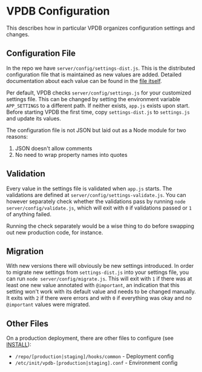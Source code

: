 # VPDB Configuration

This describes how in particular VPDB organizes configuration settings and changes.

## Configuration File

In the repo we have ``server/config/settings-dist.js``. This is the distributed configuration file that is maintained as
new values are added. Detailed documentation about each value can be found in the
[file itself](https://github.com/freezy/node-vpdb/blob/master/server/config/settings-dist.js).

Per default, VPDB checks ``server/config/settings.js`` for your customized settings file. This can be changed by setting
the environment variable ``APP_SETTINGS`` to a different path. If neither exists, ``app.js`` exists upon start. Before
starting VPDB the first time, copy ``settings-dist.js`` to ``settings.js`` and update its values.

The configuration file is not JSON but laid out as a Node module for two reasons:

1. JSON doesn't allow comments
2. No need to wrap property names into quotes

## Validation

Every value in the settings file is validated when ``app.js`` starts. The validations are defined at
``server/config/settings-validate.js``. You can however separately check whether the validations pass by running
``node server/config/validate.js``, which will exit with ``0`` if validations passed or ``1`` of anything failed.

Running the check separately would be a wise thing to do before swapping out new production code, for instance.

## Migration

With new versions there will obviously be new settings introduced. In order to migrate new settings from
``settings-dist.js`` into your settings file, you can run ``node server/config/migrate.js``. This will exit with ``1``
if there was at least one new value annotated with ``@important``, an indication that this setting won't work with its
default value and needs to be changed manually. It exits with ``2`` if there were errors and with ``0`` if everything
was okay and no ``@important`` values were migrated.

## Other Files

On a production deployment, there are other files to configure (see [INSTALL](INSTALL.md)):

* ``/repo/[production|staging]/hooks/common`` - Deployment config
* ``/etc/init/vpdb-[production|staging].conf`` - Environment config
